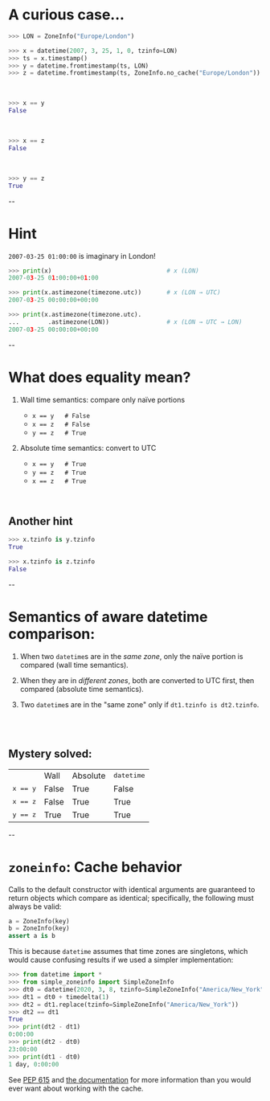 # A curious case...

```python
>>> LON = ZoneInfo("Europe/London")

>>> x = datetime(2007, 3, 25, 1, 0, tzinfo=LON)
>>> ts = x.timestamp()
>>> y = datetime.fromtimestamp(ts, LON)
>>> z = datetime.fromtimestamp(ts, ZoneInfo.no_cache("Europe/London"))
```
<br/>

```python
>>> x == y
False
```
<fragment/>
<br/>


```python
>>> x == z
False
```
<fragment/>
<br/>

```python
>>> y == z
True
```
<fragment/>

--

# Hint

`2007-03-25 01:00:00` is imaginary in London!

```python
>>> print(x)                                # x (LON)
2007-03-25 01:00:00+01:00

>>> print(x.astimezone(timezone.utc))       # x (LON → UTC)
2007-03-25 00:00:00+00:00

>>> print(x.astimezone(timezone.utc).
...        .astimezone(LON))                # x (LON → UTC → LON)
2007-03-25 00:00:00+00:00
```

--


# What does equality mean?

1. Wall time semantics: compare only naïve portions

    - `x == y   # False`
    - `x == z   # False`
    - `y == z   # True`

2. Absolute time semantics: convert to UTC

    - `x == y   # True`
    - `y == z   # True`
    - `x == z   # True`

<br/>

## Another hint <!-- .element: class="fragment" data-fragment-index="1" -->

```python
>>> x.tzinfo is y.tzinfo
True
```
<!-- .element: class="fragment" data-fragment-index="1" -->

```python
>>> x.tzinfo is z.tzinfo
False
```
<!-- .element: class="fragment" data-fragment-index="1" -->

--

# Semantics of aware datetime comparison:

1. When two `datetime`s are in the *same zone*, only the naïve portion is compared (wall time semantics).

2. When they are in *different zones*, both are converted to UTC first, then compared (absolute time semantics).

3. Two `datetime`s are in the "same zone" only if `dt1.tzinfo is dt2.tzinfo`.

<br/>
<br/>

## Mystery solved: <!-- .element: class="fragment" data-fragment-index="1" -->

<div class="fragment" data-fragment-index="1" style="text-align:center">
<table>
<tr>
    <td></td>
    <td>Wall</td>
    <td>Absolute</td>
    <td><tt>datetime</tt></td>
</tr>
<tr>
    <td><tt>x == y</tt></td>
    <td>False</td>
    <td>True</td>
    <td>False</td>
</tr>
<tr>
    <td><tt>x == z</tt></td>
    <td>False</td>
    <td>True</td>
    <td>True</td>
</tr>
<tr>
    <td><tt>y == z</tt></td>
    <td>True</td>
    <td>True</td>
    <td>True</td>
</tr>
</table>

</div>

--

# `zoneinfo`: Cache behavior

   Calls to the default constructor with identical arguments are guaranteed to return objects which compare as identical; specifically, the following must always be valid:

   ```python
   a = ZoneInfo(key)
   b = ZoneInfo(key)
   assert a is b
   ```

   This is because `datetime` assumes that time zones are singletons, which would cause confusing results if we used a simpler implementation:

   ```python
   >>> from datetime import *
   >>> from simple_zoneinfo import SimpleZoneInfo
   >>> dt0 = datetime(2020, 3, 8, tzinfo=SimpleZoneInfo("America/New_York"))
   >>> dt1 = dt0 + timedelta(1)
   >>> dt2 = dt1.replace(tzinfo=SimpleZoneInfo("America/New_York"))
   >>> dt2 == dt1
   True
   >>> print(dt2 - dt1)
   0:00:00
   >>> print(dt2 - dt0)
   23:00:00
   >>> print(dt1 - dt0)
   1 day, 0:00:00
   ```

See [PEP 615](https://www.python.org/dev/peps/pep-0615/) and [the documentation](https://docs.python.org/3/library/zoneinfo.html) for more information than you would ever want about working with the cache.
